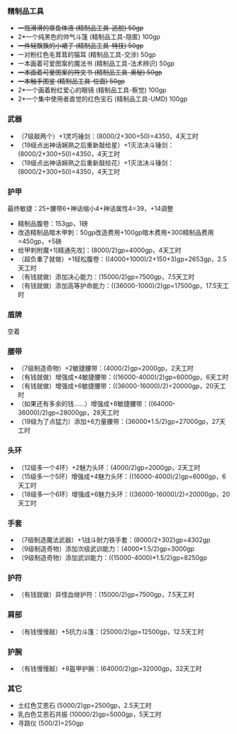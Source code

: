 ### 精制品工具

- ~~一瓶滑滑的章鱼体液 (精制品工具-逃脱) 50gp~~
- 2*一个纯黑色的帅气斗篷 (精制品工具-隐匿) 100gp
- ~~一件轻飘飘的小裙子 (精制品工具-特技) 50gp~~
- 一对粉红色毛茸茸的猫耳 (精制品工具-交涉) 50gp
- 一本画着可爱图案的魔法书 (精制品工具-法术辨识) 50gp
- ~~一本画着可爱图案的符文书 (精制品工具-奥秘) 50gp~~
- ~~一本触手图鉴 (精制品工具-位面) 50gp~~
- 2*一个画着粉红爱心的眼镜 (精制品工具-察觉) 100gp
- 2*一个集中使用者直觉的红色宝石 (精制品工具-UMD) 100gp

### 武器

- （7级敲两个）+1灵巧锤剑：(8000/2+300+50)=4350，4天工时
- （19级点出神话娴熟之后重新敲给星）+1灭法决斗锤剑：(8000/2+300+50)=4350，4天工时
- （19级点出神话娴熟之后重新敲给花）+1灭法决斗锤剑：(8000/2+300+50)=4350，4天工时

### 护甲

最终敏捷：25+腰带6+神话缩小4+神话属性4=39，+14调整

- 精制品腹卷：153gp，1磅
- 改造精制品暗木甲刺：50gp改造费用+100gp暗木费用+300精制品费用=450gp，+5磅
- 给甲刺附魔+1[精通先攻]：(8000/2)gp=4000gp，4天工时
- （超负重了就做）+1轻松腹卷：((4000+1000)/2+150+3)gp=2653gp，2.5天工时
- （有钱就做）添加决心能力：(15000/2)gp=7500gp，7.5天工时
- （有钱就做）添加高等护命能力：((36000-1000)/2)gp=17500gp，17.5天工时

### 盾牌

空着

### 腰带

- （7级制造奇物）+2敏捷腰带：(4000/2)gp=2000gp，2天工时
- （有钱就做）增强成+4敏捷腰带：((16000-4000)/2)gp=6000gp，6天工时
- （有钱就做）增强成+6敏捷腰带：((36000-16000)/2)=20000gp，20天工时
- （如果还有多余的钱……）增强成+8敏捷腰带：((64000-36000)/2)gp=28000gp，28天工时
- （19级为了点猛力）添加+6力量腰带：(36000*1.5/2)gp=27000gp，27天工时

### 头环

- （12级多一个4环）+2魅力头环：(4000/2)gp=2000gp，2天工时
- （15级多一个5环）增强成+4魅力头环：((16000-4000)/2)gp=6000gp，6天工时
- （18级多一个6环）增强成+6魅力头环：((36000-16000)/2)=20000gp，20天工时

### 手套

- （7级制造魔法武器）+1战斗耐力铁手套：(8000/2+302)gp=4302gp
- （9级制造奇物）添加次级武训能力：(4000*1.5/2)gp=3000gp
- （9级制造奇物）添加武训能力：((15000-4000)*1.5/2)gp=8250gp

### 护符

- （有钱就做）异怪血继护符：(15000/2)gp=7500gp，7.5天工时

### 肩部

- （有钱慢慢敲）+5抗力斗篷：(25000/2)gp=12500gp，12.5天工时

### 护腕

- （有钱慢慢敲）+8盔甲护腕：(64000/2)gp=32000gp，32天工时

### 其它

- 土红色艾恩石 (5000/2)gp=2500gp，2.5天工时
- 乳白色艾恩石共振 (10000/2)gp=5000gp，5天工时
- 寻路仪 (500/2)=250gp